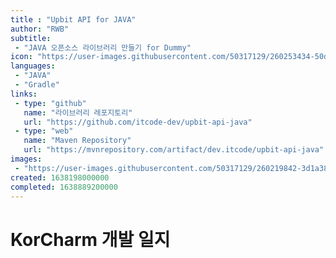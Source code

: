 ```yaml
---
title : "Upbit API for JAVA"
author: "RWB"
subtitle:
 - "JAVA 오픈소스 라이브러리 만들기 for Dummy"
icon: "https://user-images.githubusercontent.com/50317129/260253434-50d3eaf8-9780-44e7-b8b4-e58ea35c5e96.png"
languages:
 - "JAVA"
 - "Gradle"
links:
 - type: "github"
   name: "라이브러리 레포지토리"
   url: "https://github.com/itcode-dev/upbit-api-java"
 - type: "web"
   name: "Maven Repository"
   url: "https://mvnrepository.com/artifact/dev.itcode/upbit-api-java"
images:
 - "https://user-images.githubusercontent.com/50317129/260219842-3d1a38c3-495f-4edf-8837-c1fde2700e78.png"
created: 1638198000000
completed: 1638889200000
---
```


# KorCharm 개발 일지

